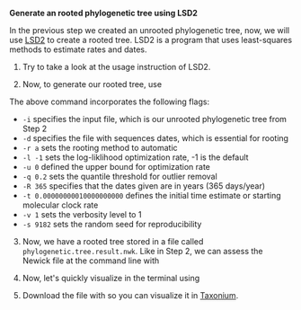 <script>
import Link from "$components/Link.svelte";
import Execute from "$components/Execute.svelte";
</script>

**Generate an rooted phylogenetic tree using LSD2**

In the previous step we created an unrooted phylogenetic tree, now, we will use [LSD2](https://github.com/tothuhien/lsd2) to create a rooted tree. LSD2 is a program that uses least-squares methods to estimate rates and dates.  

1. Try <Execute command="LSD2 -help" inline /> to take a look at the usage instruction of LSD2.

2. Now, to generate our rooted tree, use <Execute command="lsd2 -i tree_file.nwk -d hiv1_dates.txt -r a -l -1 -u 0 -q 0.2 -R 365 -t 0.00000000010000000000 -v 1 -s 9182" inline /> 

The above command incorporates the following flags:

- `-i` specifies the input file, which is our unrooted phylogenetic tree from Step 2
- `-d` specifies the file with sequences dates, which is essential for rooting
- `-r a` sets the rooting method to automatic
- `-l -1` sets the log-liklihood optimization rate, -1 is the default
- `-u 0` defined the upper bound for optimization rate
- `-q 0.2` sets the quantile threshold for outlier removal
- `-R 365` specifies that the dates given are in years (365 days/year)
- `-t 0.00000000010000000000` defines the initial time estimate or starting molecular clock rate
- `-v 1` sets the verbosity level to 1
- `-s 9182` sets the random seed for reproducibility

3. Now, we have a rooted tree stored in a file called `phylogenetic.tree.result.nwk`. Like in Step 2, we can assess the Newick file at the command line with <Execute command="head -5 phylogenetic.tree.result.nwk" inline />

4. Now, let's quickly visualize in the terminal using <Execute command="nw_display - < phylogenetic.tree.result.nwk" inline />

5. Download the file with <Execute command="download phylogenetic.tree.result.nwk" inline /> so you can visualize it in [Taxonium](https://taxonium.org/?xType=x_dist). 
